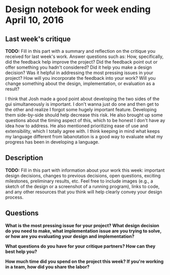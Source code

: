 # Design notebook for week ending April 10, 2016

## Last week's critique

**TODO:** Fill in this part with a summary and reflection on the critique you
received for last week's work. Answer questions such as:  How, specifically, did
the feedback help improve the project? Did the feedback point out or offer
something you hadn't considered? Did it help you make a design decision? Was it 
helpful in addressing the most pressing issues in your project? How will you
incorporate the feedback into your work? Will you change something about the 
design, implementation, or evaluation as a result?

I think that Josh made a good point about developing the two sides of the gui 
simultaneously is important. I don't wanna just do one and then get to the other 
and realize I forgot some hugely important feature. Developing them side-by-side
should help decrease this risk. He also brought up some questions about the
timing aspect of this, which to be honest I don't have ay idea how to address. 
He also mentioned prioritizing ease of use and extensibility, which I totally
agree with. I think keeping in mind what keeps my language different from
labanotation is a good way to evaluate what my progress has been in developing
a language.

## Description

**TODO:** Fill in this part with information about your work this week:
important design decisions, changes to previous decisions, open questions,
exciting milestones, preliminary results, etc. Feel free to include images
(e.g., a sketch of the design or a screenshot of a running program), links to
code, and any other resources that you think will help clearly convey your
design process.

## Questions

**What is the most pressing issue for your project? What design decision do
you need to make, what implementation issue are you trying to solve, or how
are you evaluating your design and implementation?**

**What questions do you have for your critique partners? How can they best help
you?**

**How much time did you spend on the project this week? If you're working in a
team, how did you share the labor?**


